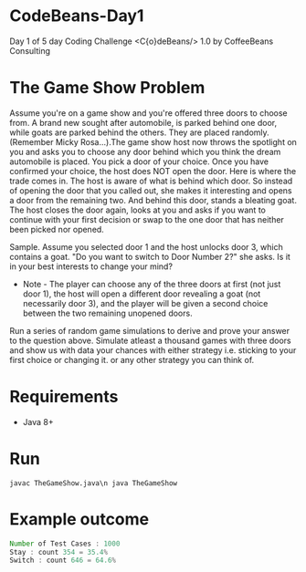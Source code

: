 # CodeBeans-Day1
Day 1 of 5 day Coding Challenge <C{o}deBeans/> 1.0 by CoffeeBeans Consulting

# The Game Show Problem
Assume you're on a game show and you're offered three doors to choose from. A brand new sought after automobile, is parked behind one door, while goats are parked behind the others. They are placed randomly. (Remember Micky Rosa...).The game show host now throws the spotlight on you and asks you to choose any door behind which you think the dream automobile is placed. You pick a door of your choice. Once you have confirmed your choice, the host does NOT open the door. Here is where the trade comes in. The host is aware of what is behind which door. So instead of opening the door that you called out, she makes it interesting and opens a door from the remaining two. And behind this door, stands a bleating goat. 
The host closes the door again, looks at you and asks if you want to continue with your first decision or swap to the one door that has neither been picked nor opened. 

Sample. 
Assume you selected door 1 and the host unlocks door 3, which contains a goat.
"Do you want to switch to Door Number 2?" she asks.
Is it in your best interests to change your mind?

* Note - The player can choose any of the three doors at first (not just door 1), the host will open a different door revealing a goat (not necessarily door 3), and the player will be given a second choice between the two remaining unopened doors.

Run a series of random game simulations to derive and prove your answer to the question above. Simulate atleast a thousand games with three doors and show us with data your chances with either strategy i.e. sticking to your first choice or changing it. or any other strategy you can think of. 


# Requirements
* Java 8+

# Run
`javac TheGameShow.java\n
java TheGameShow`

# Example outcome
```java
Number of Test Cases : 1000
Stay : count 354 = 35.4%
Switch : count 646 = 64.6%
```
